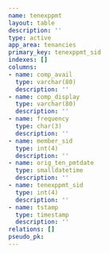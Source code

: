 ```yaml
---
name: tenexppmt
layout: table
description: ''
type: active
app_area: tenancies
primary_key: tenexppmt_sid
indexes: []
columns:
- name: comp_avail
  type: varchar(80)
  description: ''
- name: comp_display
  type: varchar(80)
  description: ''
- name: frequency
  type: char(3)
  description: ''
- name: member_sid
  type: int(4)
  description: ''
- name: orig_ten_pmtdate
  type: smalldatetime
  description: ''
- name: tenexppmt_sid
  type: int(4)
  description: ''
- name: tstamp
  type: timestamp
  description: ''
relations: []
pseudo_pk: 
---
```


